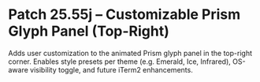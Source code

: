 # Patch 25.55j – Customizable Prism Glyph Panel (Top-Right)

Adds user customization to the animated Prism glyph panel in the top-right corner. Enables style presets per theme (e.g. Emerald, Ice, Infrared), OS-aware visibility toggle, and future iTerm2 enhancements.

